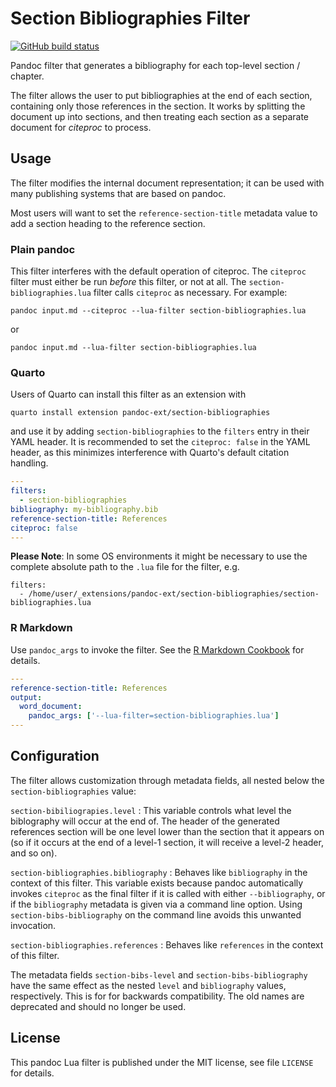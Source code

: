 Section Bibliographies Filter
==================================================================

[![GitHub build status][CI badge]][CI workflow]

Pandoc filter that generates a bibliography for each top-level
section / chapter.

The filter allows the user to put bibliographies at the end of
each section, containing only those references in the section. It
works by splitting the document up into sections, and then
treating each section as a separate document for *citeproc* to
process.

[CI badge]: https://img.shields.io/github/actions/workflow/status/pandoc-ext/section-bibliographies/ci.yaml?branch=main&logo=github
[CI workflow]: https://github.com/pandoc-ext/section-bibliographies/actions/workflows/ci.yaml


Usage
------------------------------------------------------------------

The filter modifies the internal document representation; it can
be used with many publishing systems that are based on pandoc.

Most users will want to set the `reference-section-title` metadata
value to add a section heading to the reference section.

### Plain pandoc

This filter interferes with the default operation of citeproc. The
`citeproc` filter must either be run *before* this filter, or not
at all. The `section-bibliographies.lua` filter calls `citeproc`
as necessary. For example:

    pandoc input.md --citeproc --lua-filter section-bibliographies.lua

or

    pandoc input.md --lua-filter section-bibliographies.lua


### Quarto

Users of Quarto can install this filter as an extension with

    quarto install extension pandoc-ext/section-bibliographies

and use it by adding `section-bibliographies` to the `filters`
entry in their YAML header. It is recommended to set the
`citeproc: false` in the YAML header, as this minimizes
interference with Quarto's default citation handling.

``` yaml
---
filters:
  - section-bibliographies
bibliography: my-bibliography.bib
reference-section-title: References
citeproc: false
---
```

**Please Note**: In some OS environments it might be necessary to
use the complete absolute path to the `.lua` file for the filter,
e.g.

```
filters:
  - /home/user/_extensions/pandoc-ext/section-bibliographies/section-bibliographies.lua
```

### R Markdown

Use `pandoc_args` to invoke the filter. See the [R Markdown
Cookbook](https://bookdown.org/yihui/rmarkdown-cookbook/lua-filters.html)
for details.

``` yaml
---
reference-section-title: References
output:
  word_document:
    pandoc_args: ['--lua-filter=section-bibliographies.lua']
---
```

Configuration
------------------------------------------------------------------

The filter allows customization through metadata fields, all
nested below the `section-bibliographies` value:

`section-bibiliograpies.level`
:   This variable controls what level the biblography will occur
    at the end of. The header of the generated references section
    will be one level lower than the section that it appears on
    (so if it occurs at the end of a level-1 section, it will
    receive a level-2 header, and so on).

`section-bibliographies.bibliography`
:   Behaves like `bibliography` in the context of this filter.
    This variable exists because pandoc automatically invokes
    `citeproc` as the final filter if it is called with either
    `--bibliography`, or if the `bibliography` metadata is given
    via a command line option. Using `section-bibs-bibliography`
    on the command line avoids this unwanted invocation.

`section-bibliographies.references`
:   Behaves like `references` in the context of this filter.

The metadata fields `section-bibs-level` and
`section-bibs-bibliography` have the same effect as the nested
`level` and `bibliography` values, respectively. This is for for
backwards compatibility. The old names are deprecated and should
no longer be used.


License
------------------------------------------------------------------

This pandoc Lua filter is published under the MIT license, see
file `LICENSE` for details.

